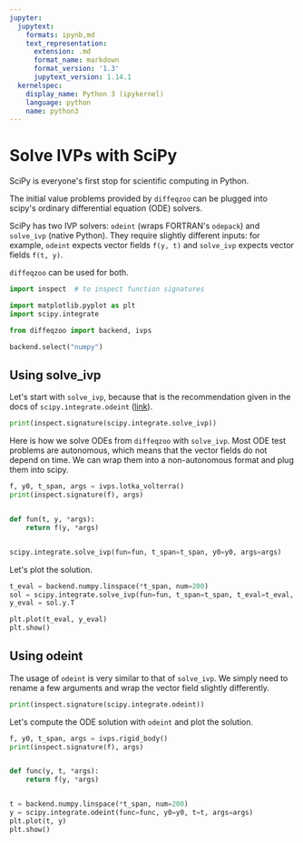 ```yaml
---
jupyter:
  jupytext:
    formats: ipynb,md
    text_representation:
      extension: .md
      format_name: markdown
      format_version: '1.3'
      jupytext_version: 1.14.1
  kernelspec:
    display_name: Python 3 (ipykernel)
    language: python
    name: python3
---
```


<!-- #region -->
# Solve IVPs with SciPy

SciPy is everyone's first stop for scientific computing in Python.



The initial value problems provided by `diffeqzoo` can be plugged into scipy's ordinary differential equation (ODE) solvers.


SciPy has two IVP solvers: `odeint` (wraps FORTRAN's `odepack`) and `solve_ivp` (native Python).
They require slightly different inputs: for example, `odeint` expects vector fields `f(y, t)` and `solve_ivp` expects vector fields `f(t, y)`.

`diffeqzoo` can be used for both.

<!-- #endregion -->

```python
import inspect  # to inspect function signatures

import matplotlib.pyplot as plt
import scipy.integrate

from diffeqzoo import backend, ivps

backend.select("numpy")
```

## Using solve_ivp

Let's start with `solve_ivp`, because that is the recommendation given in the docs of `scipy.integrate.odeint` ([link](https://docs.scipy.org/doc/scipy/reference/generated/scipy.integrate.odeint.html)).

```python
print(inspect.signature(scipy.integrate.solve_ivp))
```

Here is how we solve ODEs from `diffeqzoo` with `solve_ivp`.
Most ODE test problems are autonomous, which means that the vector fields do not depend on time.
We can wrap them into a non-autonomous format and plug them into scipy.

```python
f, y0, t_span, args = ivps.lotka_volterra()
print(inspect.signature(f), args)


def fun(t, y, *args):
    return f(y, *args)


scipy.integrate.solve_ivp(fun=fun, t_span=t_span, y0=y0, args=args)
```

Let's plot the solution.

```python
t_eval = backend.numpy.linspace(*t_span, num=200)
sol = scipy.integrate.solve_ivp(fun=fun, t_span=t_span, t_eval=t_eval, y0=y0, args=args)
y_eval = sol.y.T
```

```python
plt.plot(t_eval, y_eval)
plt.show()
```

## Using odeint

The usage of `odeint` is very similar to that of `solve_ivp`.
We simply need to rename a few arguments and wrap the vector field slightly differently.


```python
print(inspect.signature(scipy.integrate.odeint))
```

Let's compute the ODE solution with `odeint` and plot the solution.

```python
f, y0, t_span, args = ivps.rigid_body()
print(inspect.signature(f), args)


def func(y, t, *args):
    return f(y, *args)


t = backend.numpy.linspace(*t_span, num=200)
y = scipy.integrate.odeint(func=func, y0=y0, t=t, args=args)
plt.plot(t, y)
plt.show()
```
